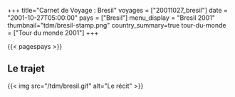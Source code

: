 +++
title="Carnet de Voyage : Bresil"
voyages = ["20011027_bresil"]
date = "2001-10-27T05:00:00"
pays = ["Bresil"]
menu_display = "Bresil 2001"
thumbnail="tdm/bresil-stamp.png"
country_summary=true
tour-du-monde = ["Tour du monde 2001"]
+++

{{< pagespays >}}
## Le trajet
{{< img src="/tdm/bresil.gif" alt="Le récit" >}}